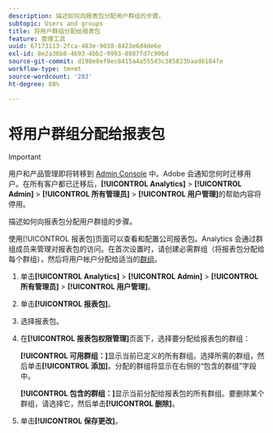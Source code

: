 ```yaml
---
description: 描述如何向报表包分配用户群组的步骤。
subtopic: Users and groups
title: 将用户群组分配给报表包
feature: 管理工具
uuid: 67173113-2fca-483e-9038-8423e6d4de6e
exl-id: 8e2a36b8-4693-4bb2-9993-8887fd7c906d
source-git-commit: d198e8ef0ec8415a4a555d3c385823baad6104fe
workflow-type: tm+mt
source-wordcount: '203'
ht-degree: 88%

---
```


# 将用户群组分配给报表包

>[!IMPORTANT]
>
>用户和产品管理即将转移到 [Admin Console](https://helpx.adobe.com/cn/enterprise/using/admin-console.html) 中。Adobe 会通知您何时迁移用户。在所有客户都已迁移后，**[!UICONTROL Analytics]** > **[!UICONTROL Admin]** > **[!UICONTROL 所有管理员]** > **[!UICONTROL 用户管理]**&#x200B;的帮助内容将停用。

描述如何向报表包分配用户群组的步骤。

使用[!UICONTROL 报表包]页面可以查看和配置公司报表包。Analytics 会通过群组成员来管理对报表包的访问。在首次设置时，请创建必需群组（将报表包分配给每个群组），然后将用户帐户分配给适当的[群组](/help/admin/user-management2/c-user-groups/groups.md)。

1. 单击&#x200B;**[!UICONTROL Analytics]** > **[!UICONTROL Admin]** > **[!UICONTROL 所有管理员]** > **[!UICONTROL 用户管理]**。
1. 单击&#x200B;**[!UICONTROL 报表包]**。
1. 选择报表包。
1. 在&#x200B;**[!UICONTROL 报表包权限管理]**&#x200B;页面下，选择要分配给报表包的群组：

   **[!UICONTROL 可用群组：]**&#x200B;显示当前已定义的所有群组。选择所需的群组，然后单击&#x200B;**[!UICONTROL 添加]**。分配的群组将显示在右侧的“包含的群组”字段中。

   **[!UICONTROL 包含的群组：]**&#x200B;显示当前分配给报表包的所有群组。要删除某个群组，请选择它，然后单击&#x200B;**[!UICONTROL 删除]**。
1. 单击&#x200B;**[!UICONTROL 保存更改]**。
